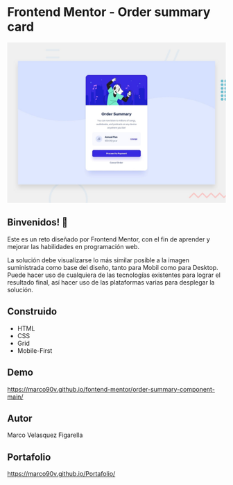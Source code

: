 # Frontend Mentor - Order summary card

![Design preview for the Time tracking dashboard coding challenge](./design/desktop-preview.jpg)

## Binvenidos! 👋

Este es un reto diseñado por Frontend Mentor, con el fin de aprender y mejorar las habilidades en programación web.

La solución debe visualizarse lo más similar posible a la imagen suministrada como base del diseño, tanto para Mobil como para Desktop.
Puede hacer uso de cualquiera de las tecnologías existentes para lograr el resultado final, así hacer uso de las plataformas varias para desplegar la solución.

## Construido
 * HTML
 * CSS
 * Grid
 * Mobile-First
## Demo
https://marco90v.github.io/fontend-mentor/order-summary-component-main/
## Autor
Marco Velasquez Figarella
## Portafolio
https://marco90v.github.io/Portafolio/